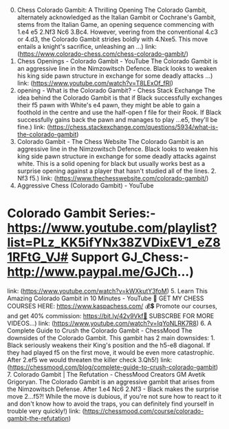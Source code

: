 ---
---
0. Chess Colorado Gambit: A Thrilling Opening
The Colorado Gambit, alternately acknowledged as the Italian Gambit or Cochrane's Gambit, stems from the Italian Game, an opening sequence commencing with 1.e4 e5 2.Nf3 Nc6 3.Bc4. However, veering from the conventional 4.c3 or 4.d3, the Colorado Gambit strides boldly with 4.Nxe5. This move entails a knight's sacrifice, unleashing an ...)
link: (https://www.colorado-chess.com/chess-colorado-gambit/)
1. Chess Openings - Colorado Gambit - YouTube
The Colorado Gambit is an aggressive line in the Nimzowitsch Defence. Black looks to weaken his king side pawn structure in exchange for some deadly attacks ...)
link: (https://www.youtube.com/watch?v=T8LExOf_fRI)
2. opening - What is the Colorado Gambit? - Chess Stack Exchange
The idea behind the Colorado Gambit is that if Black successfully exchanges their f5 pawn with White's e4 pawn, they might be able to gain a foothold in the centre and use the half-open f file for their Rook. If Black successfully gains back the pawn and manages to play ...e5, they'll be fine.)
link: (https://chess.stackexchange.com/questions/5934/what-is-the-colorado-gambit)
3. Colorado Gambit - The Chess Website
The Colorado Gambit is an aggressive line in the Nimzowitsch Defence. Black looks to weaken his king side pawn structure in exchange for some deadly attacks against white. This is a solid opening for black but usually works best as a surprise opening against a player that hasn't studied all of the lines. 2. Nf3 f5.)
link: (https://www.thechesswebsite.com/colorado-gambit/)
4. Aggressive Chess (Colorado Gambit) - YouTube
# Colorado Gambit Series:- https://www.youtube.com/playlist?list=PLz_KK5ifYNx38ZVDixEV1_eZ81RFtG_VJ# Support GJ_Chess:- http://www.paypal.me/GJCh...)
link: (https://www.youtube.com/watch?v=kWXkutY3foM)
5. Learn This Amazing Colorado Gambit in 10 Minutes - YouTube
🛒 GET MY CHESS COURSES HERE: https://www.kaspachess.com/ 💰💲 Promote our courses, and get 40% commission: https://bit.ly/42v9Vkf💖 SUBSCRBE FOR MORE VIDEOS...)
link: (https://www.youtube.com/watch?v=IqYoNLRK7R8)
6. A Complete Guide to Crush the Colorado Gambit - ChessMood
The downsides of the Colorado Gambit. This gambit has 2 main downsides: 1. Black seriously weakens their King's position and the h5-e8 diagonal. If they had played f5 on the first move, it would be even more catastrophic. After 2.ef5 we would threaten the killer check 3.Qh5!)
link: (https://chessmood.com/blog/complete-guide-to-crush-colorado-gambit)
7. Colorado Gambit | The Refutation - ChessMood
Creators GM Avetik Grigoryan. The Colorado Gambit is an aggressive gambit that arises from the Nimzowitsch Defense. After 1.e4 Nc6 2.Nf3 - Black makes the surprise move 2...f5?! While the move is dubious, if you're not sure how to react to it and don't know how to avoid the traps, you can definitely find yourself in trouble very quickly!)
link: (https://chessmood.com/course/colorado-gambit-the-refutation)
